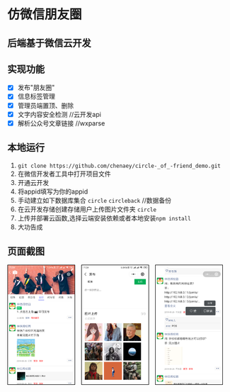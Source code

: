 # 仿微信朋友圈

## 后端基于微信云开发

## 实现功能
- [X] 发布"朋友圈"
- [X] 信息标签管理
- [X] 管理员端置顶、删除
- [X] 文字内容安全检测 //云开发api
- [X] 解析公众号文章链接 //wxparse

## 本地运行

1. `git clone https://github.com/chenaey/circle-_of_-friend_demo.git `
2. 在微信开发者工具中打开项目文件
3. 开通云开发
4. 将appid填写为你的appid
5. 手动建立如下数据库集合
`circle` 
`circleback` //数据备份
6. 在云开发存储创建存储用户上传图片文件夹 `circle`
7. 上传并部署云函数,选择云端安装依赖或者本地安装`npm install`
8. 大功告成


## 页面截图
<img src="./miniprogram/image/md/1.png" width="30%" style="margin-right: 10px;border: 1px solid #000"></img>
<img src="./miniprogram/image/md/2.png" width="30%" style="margin-right: 10px;border: 1px solid #000"></img>
<img src="./miniprogram/image/md/3.png" width="30%" style="margin-right: 10px;border: 1px solid #000"></img>

